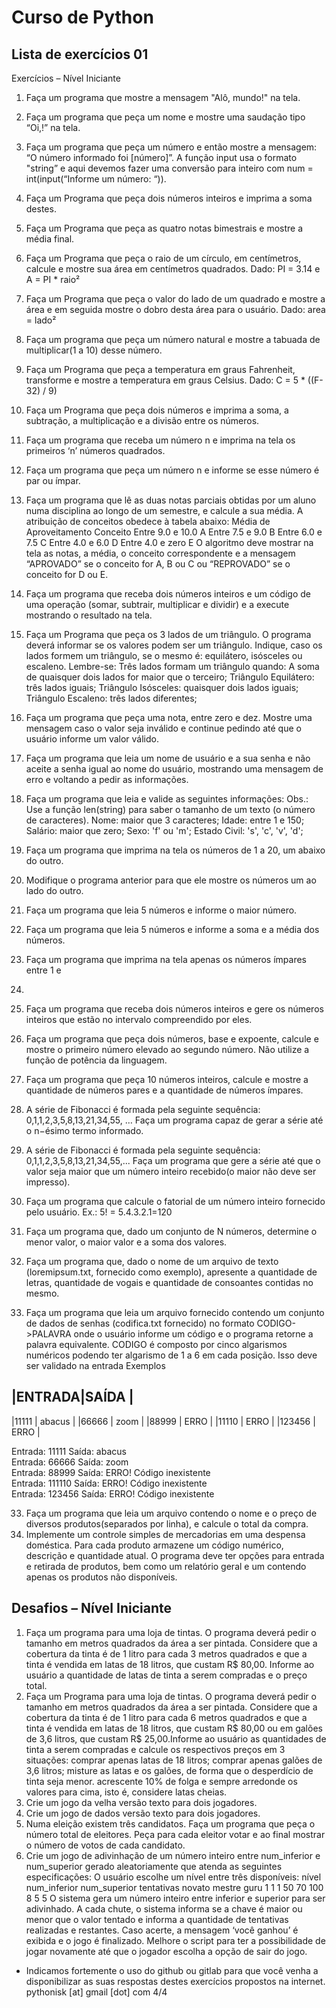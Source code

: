 # Curso de Python

## Lista de exercícios 01

Exercícios – Nível Iniciante
1. Faça um programa que mostre a mensagem "Alô, mundo!" na tela.
2. Faça um programa que peça um nome e mostre uma saudação tipo “Oi,<nome>!” na tela.
3. Faça um programa que peça um número e então mostre a mensagem:
“O número informado foi [número]”.
A função input usa o formato "string” e aqui devemos fazer uma conversão para inteiro com num =
int(input(“Informe um número: “)).
4. Faça um Programa que peça dois números inteiros e imprima a soma destes.
5. Faça um Programa que peça as quatro notas bimestrais e mostre a média final.
6. Faça um Programa que peça o raio de um círculo, em centímetros, calcule e
mostre sua área em centímetros quadrados.
Dado: PI = 3.14 e A = PI * raio²
7. Faça um Programa que peça o valor do lado de um quadrado e mostre a área e
em seguida mostre o dobro desta área para o usuário.
Dado: area = lado²
8. Faça um programa que peça um número natural e mostre a tabuada de
multiplicar(1 a 10) desse número.
9. Faça um Programa que peça a temperatura em graus Fahrenheit, transforme e
mostre a temperatura em graus Celsius.
Dado: C = 5 * ((F-32) / 9)
10. Faça um Programa que peça dois números e imprima a soma, a subtração, a
multiplicação e a divisão entre os números.
11. Faça um programa que receba um número n e imprima na tela os primeiros ‘n’
números quadrados.
12. Faça um programa que peça um número n e informe se esse número é par ou
ímpar.
13. Faça um programa que lê as duas notas parciais obtidas por um aluno numa
disciplina ao longo de um semestre, e calcule a sua média. A atribuição de
conceitos obedece à tabela abaixo:
Média de Aproveitamento Conceito
Entre 9.0 e 10.0
A
Entre 7.5 e 9.0
B
Entre 6.0 e 7.5
C
Entre 4.0 e 6.0
D
Entre 4.0 e zero
E
O algoritmo deve mostrar na tela as notas, a média, o conceito correspondente e a mensagem
“APROVADO”
se o conceito for A, B ou C ou
“REPROVADO”
se o conceito for D ou E.
14. Faça um programa que receba dois números inteiros e um código de uma
operação (somar, subtrair, multiplicar e dividir) e a execute mostrando o
resultado na tela.

15. Faça um Programa que peça os 3 lados de um triângulo. O programa deverá
informar se os valores podem ser um triângulo. Indique, caso os lados formem
um triângulo, se o mesmo é: equilátero, isósceles ou escaleno. Lembre-se:
Três lados formam um triângulo quando:
A soma de quaisquer dois lados for maior que o terceiro;
Triângulo Equilátero: três lados iguais;
Triângulo Isósceles: quaisquer dois lados iguais;
Triângulo Escaleno: três lados diferentes;
16. Faça um programa que peça uma nota, entre zero e dez. Mostre uma
mensagem caso o valor seja inválido e continue pedindo até que o usuário
informe um valor válido.
17. Faça um programa que leia um nome de usuário e a sua senha e não aceite a
senha igual ao nome do usuário, mostrando uma mensagem de erro e
voltando a pedir as informações.
18. Faça um programa que leia e valide as seguintes informações:
Obs.: Use a função len(string) para saber o tamanho de um texto (o número de
caracteres).
Nome: maior que 3 caracteres;
Idade: entre 1 e 150;
Salário: maior que zero;
Sexo: 'f' ou 'm';
Estado Civil: 's', 'c', 'v', 'd';
19. Faça um programa que imprima na tela os números de 1 a 20, um abaixo do
outro.
20. Modifique o programa anterior para que ele mostre os números um ao lado do
outro.
21. Faça um programa que leia 5 números e informe o maior número.
22. Faça um programa que leia 5 números e informe a soma e a média dos
números.
23. Faça um programa que imprima na tela apenas os números ímpares entre 1 e
50.
24. Faça um programa que receba dois números inteiros e gere os números
inteiros que estão no intervalo compreendido por eles.
25. Faça um programa que peça dois números, base e expoente, calcule e mostre o
primeiro número elevado ao segundo número. Não utilize a função de potência
da linguagem.
26. Faça um programa que peça 10 números inteiros, calcule e mostre a
quantidade de números pares e a quantidade de números ímpares.
27. A série de Fibonacci é formada pela seguinte sequência: 0,1,1,2,3,5,8,13,21,34,55,
… Faça um programa capaz de gerar a série até o n−ésimo termo informado.
28. A série de Fibonacci é formada pela seguinte sequência:
0,1,1,2,3,5,8,13,21,34,55,... Faça um programa que gere a série até que o valor seja maior que um número inteiro recebido(o maior não deve ser impresso).
29. Faça um programa que calcule o fatorial de um número inteiro fornecido pelo
usuário. Ex.: 5! = 5.4.3.2.1=120
30. Faça um programa que, dado um conjunto de N números, determine o menor
valor, o maior valor e a soma dos valores.
31. Faça um programa que, dado o nome de um arquivo de texto (loremipsum.txt,
fornecido como exemplo), apresente a quantidade de letras, quantidade de vogais e quantidade de consoantes contidas no mesmo.
32. Faça um programa que leia um arquivo fornecido contendo um conjunto de dados de senhas (codifica.txt fornecido) no formato CODIGO->PALAVRA onde o usuário informe um código e o programa retorne a palavra equivalente.
CODIGO é composto por cinco algarismos numéricos podendo ter algarismo de 1 a 6 em cada
posição. Isso deve ser validado na entrada
Exemplos

|ENTRADA|SAÍDA |
---------------
|11111  | abacus |
|66666  | zoom |
|88999  | ERRO |
|11110  | ERRO |
|123456 | ERRO |
 
Entrada: 11111  Saída: abacus  
Entrada: 66666  Saída: zoom  
Entrada: 88999  Saída: ERRO! Código inexistente  
Entrada: 111110 Saída: ERRO! Código  inexistente   
Entrada: 123456 Saída: ERRO! Código inexistente  

33. Faça um programa que leia um arquivo contendo o nome e o preço de
diversos produtos(separados por linha), e calcule o total da compra.
34. Implemente um controle simples de mercadorias em uma despensa
doméstica. Para cada produto armazene um código numérico,
descrição e quantidade atual. O programa deve ter opções para
entrada e retirada de produtos, bem como um relatório geral e um
contendo apenas os produtos não disponíveis.

## Desafios – Nível Iniciante
1. Faça um programa para uma loja de tintas. O programa deverá pedir o
tamanho em metros quadrados da área a ser pintada. Considere que a
cobertura da tinta é de 1 litro para cada 3 metros quadrados e que a tinta é
vendida em latas de 18 litros, que custam R$ 80,00. Informe ao usuário a
quantidade de latas de tinta a serem compradas e o preço total.
2. Faça um Programa para uma loja de tintas. O programa deverá pedir o
tamanho em metros quadrados da área a ser pintada. Considere que a
cobertura da tinta é de 1 litro para cada 6 metros quadrados e que a tinta é
vendida em latas de 18 litros, que custam R$ 80,00 ou em galões de 3,6 litros,
que custam R$ 25,00.Informe ao usuário as quantidades de tinta a serem
compradas e calcule os respectivos preços em 3 situações:
comprar apenas latas de 18 litros;
comprar apenas galões de 3,6 litros;
misture as latas e os galões, de forma que o desperdício de tinta seja menor.
acrescente 10% de folga e sempre arredonde os valores para cima, isto é, considere latas cheias.
3. Crie um jogo da velha versão texto para dois jogadores.
4. Crie um jogo de dados versão texto para dois jogadores.
5. Numa eleição existem três candidatos. Faça um programa que peça o número
total de eleitores. Peça para cada eleitor votar e ao final mostrar o número de
votos de cada candidato.
6. Crie um jogo de adivinhação de um número inteiro entre num_inferior e
num_superior gerado aleatoriamente que atenda as seguintes especificações:
O usuário escolhe um nível entre três disponíveis:
nível
num_inferior
num_superior
tentativas
novato
mestre
guru
1
1
1
50
70
100
8
5
5
O sistema gera um número inteiro entre inferior e superior para ser adivinhado.
A cada chute, o sistema informa se a chave é maior ou menor que o valor tentado e informa a
quantidade de tentativas realizadas e restantes.
Caso acerte, a mensagem ‘você ganhou’ é exibida e o jogo é finalizado.
Melhore o script para ter a possibilidade de jogar novamente até que o jogador escolha a opção de
sair do jogo.
* Indicamos fortemente o uso do github ou gitlab para que você venha a disponibilizar as suas
respostas destes exercícios propostos na internet.
pythonisk [at] gmail [dot] com
4/4